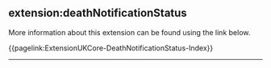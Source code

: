 ## extension:deathNotificationStatus

More information about this extension can be found using the link below.

{{pagelink:ExtensionUKCore-DeathNotificationStatus-Index}}

---
